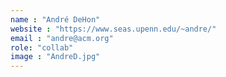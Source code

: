 ```yaml
---
name : "André DeHon"
website : "https://www.seas.upenn.edu/~andre/"
email : "andre@acm.org"
role: "collab"
image : "AndreD.jpg"
---
```

